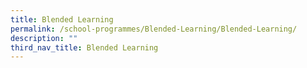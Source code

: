 ```yaml
---
title: Blended Learning
permalink: /school-programmes/Blended-Learning/Blended-Learning/
description: ""
third_nav_title: Blended Learning
---
```

